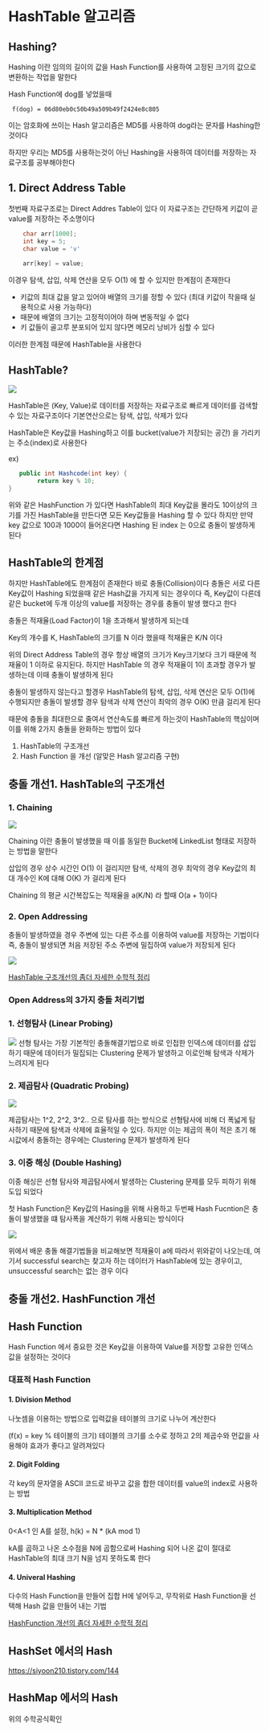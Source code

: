 # HashTable 알고리즘
## Hashing?
Hashing 이란 임의의 길이의 값을 Hash Function를 사용하여 고정된 크기의 값으로 변환하는 작업을 말한다

Hash Function에 dog를 넣었을때

`` f(dog) = 06d80eb0c50b49a509b49f2424e8c805``

이는 암호화에 쓰이는 Hash 알고리즘은 MD5를 사용하여 dog라는 문자를 Hashing한것이다

하지만 우리는 MD5를 사용하는것이 아닌 Hashing을 사용하여 데이터를 저장하는 자료구조를 공부해야한다

## 1. Direct Address Table
첫번째 자료구조로는 Direct Addres Table이 있다 이 자료구조는 간단하게 키값이 곧 value를 저장하는 주소명이다

```C
    char arr[1000];
    int key = 5;
    char value = 'v'
    
    arr[key] = value;
```

이경우 탐색, 삽입, 삭제 연산을 모두 O(1) 에 할 수 있지만 한계점이 존재한다

- 키값의 최대 값을 알고 있어야 배열의 크기를 정할 수 있다 (최대 키값이 작을때 실용적으로 사용 가능하다)
- 때문에 배열의 크기는 고정적이어야 하며 변동적일 수 없다
- 키 값들이 골고루 분포되어 있지 않다면 메모리 낭비가 심할 수 있다

이러한 한계점 때문에 HashTable을 사용한다

## HashTable?
![](https://github.com/syhojeo/Java-Study/blob/main/image/50.png)

HashTable은 (Key, Value)로 데이터를 저장하는 자료구조로 빠르게 데이터를 검색할 수 있는 자료구조이다 
기본연산으로는 탐색, 삽입, 삭제가 있다

HashTable은 Key값을 Hashing하고 이를 bucket(value가 저장되는 공간) 을 가리키는 주소(index)로 사용한다

ex)
```java
   public int Hashcode(int key) {
        return key % 10;
}   
```

위와 같은 HashFunction 가 있다면 HashTable의 최대 Key값을 몰라도 10이상의 크기를 가진 HashTable을 만든다면
모든 Key값들을 Hashing 할 수 있다 하지만 만약 key 값으로 100과 1000이 들어온다면 Hashing 된 index 는 0으로 충돌이
발생하게된다


## HashTable의 한계점
하지만 HashTable에도 한계점이 존재한다 바로 충돌(Collision)이다 충돌은 서로 다른 Key값이 Hashing 되었을때
같은 Hash값을 가지게 되는 경우이다 즉, Key값이 다른데 같은 bucket에 두개 이상의 value를 저장하는 경우를 충돌이 발생
했다고 한다

충돌은 적재율(Load Factor)이 1을 초과해서 발생하게 되는데 

Key의 개수를 K, HashTable의 크기를 N 이라 했을때 적재율은 K/N 이다

위의 Direct Address Table의 경우 항상 배열의 크기가 Key크기보다 크기 때문에 적재율이 1 이하로 유지된다.
하지만 HashTable 의 경우 적재율이 1이 초과할 경우가 발생하는데 이때 충돌이 발생하게 된다

충돌이 발생하지 않는다고 할경우 HashTable의 탐색, 삽입, 삭제 연산은 모두 O(1)에 수행되지만 충돌이 발생할 경우
탐색과 삭제 연산이 최악의 경우 O(K) 만큼 걸리게 된다

때문에 충돌을 최대한으로 줄여서 연산속도를 빠르게 하는것이 HashTable의 핵심이며 이를 위해 2가지 충돌을 완화하는 방법이 있다

1. HashTable의 구조개선
2. Hash Function 을 개선 (알맞은 Hash 알고리즘 구현)

## 충돌 개선1. HashTable의 구조개선
### 1. Chaining

![](https://github.com/syhojeo/Java-Study/blob/main/image/51.png)

Chaining 이란 충돌이 발생했을 때 이를 동일한 Bucket에 LinkedList 형태로 저장하는 방법을 말한다

삽입의 경우 상수 시간인 O(1) 이 걸리지만 탐색, 삭제의 경우 최악의 경우 Key값의 최대 개수인 K에 대해 O(K) 가 걸리게 된다

Chaining 의 평균 시간복잡도는 적재율을 a(K/N) 라 할때 O(a + 1)이다

### 2. Open Addressing
충돌이 발생하였을 경우 주변에 있는 다른 주소를 이용하여 value를 저장하는 기법이다 즉, 충돌이 발생되면 
처음 저장된 주소 주변에 밀집하여 value가 저장되게 된다

![](https://github.com/syhojeo/Java-Study/blob/main/image/52.png)

[HashTable 구조개선의 좀더 자세한 수학적 정리](https://itstory.tk/entry/%ED%95%B4%EC%8A%81%EC%97%90%EC%84%9C%EC%9D%98-%EC%B6%A9%EB%8F%99%ED%95%B4%EA%B2%B0Collision-Resolution)
### Open Address의 3가지 충돌 처리기법
### 1. 선형탐사 (Linear Probing)
![](https://github.com/syhojeo/Java-Study/blob/main/image/53.png)
선형 탐사는 가장 기본적인 충돌해결기법으로 바로 인접한 인덱스에 데이터를 삽입하기 때문에 데이터가 밀집되는 Clustering
문제가 발생하고 이로인해 탐색과 삭제가 느려지게 된다


### 2. 제곱탐사 (Quadratic Probing)

![](https://github.com/syhojeo/Java-Study/blob/main/image/54.png)

제곱탐사는 1^2, 2^2, 3^2.. 으로 탐사를 하는 방식으로 선형탐사에 비해 더 폭넓게 탐사하기 때문에 탐색과 삭제에
효율적일 수 있다. 하지만 이는 제곱의 폭이 적은 초기 해시값에서 충돌하는 경우에는 Clustering 문제가 발생하게 된다

### 3. 이중 해싱 (Double Hashing)
이중 해싱은 선형 탐사와 제곱탐사에서 발생하는 Clustering 문제를 모두 피하기 위해 도입 되었다

첫 Hash Function은 Key값의 Hasing을 위해 사용하고 두번째 Hash Fucntion은 충돌이 발생했을 떄 탐사폭을 계산하기 위해
사용되는 방식이다

![](https://github.com/syhojeo/Java-Study/blob/main/image/55.png)

위에서 배운 충돌 해결기법들을 비교해보면 적재율이 a에 따라서 위와같이 나오는데, 여기서 successful search는 찾고자
하는 데이터가 HashTable에 있는 경우이고, unsuccessful search는 없는 경우 이다

## 충돌 개선2. HashFunction 개선
## Hash Function
Hash Function 에서 중요한 것은 Key값을 이용하여 Value를 저장할 고유한 인덱스 값을 설정하는 것이다

### 대표적 Hash Function
#### 1. Division Method
나눗셈을 이용하는 방법으로 입력값을 테이블의 크기로 나누어 계산한다

(f(x) = key % 테이블의 크기) 테이블의 크기를 소수로 정하고 2의 제곱수와 먼값을 사용해야 효과가 좋다고 알려져있다
#### 2. Digit Folding
각 key의 문자열을 ASCII 코드로 바꾸고 값을 합한 데이터를 value의 index로 사용하는 방법

#### 3. Multiplication Method
0<A<1 인 A를 설정, h(k) = N * (kA mod 1) 

kA를 곱하고 나온 소수점을 N에 곱함으로써 Hashing 되어 나온 값이 절대로 HashTable의 최대 크기 N을 넘지 못하도록 한다  

#### 4. Univeral Hashing
다수의 Hash Function을 만들어 집합 H에 넣어두고, 무작위로 Hash Function을 선택해 Hash 값을 만들어 내는 기법

[HashFunction 개선의 좀더 자세한 수학적 정리](https://itstory.tk/entry/%ED%95%B4%EC%8A%81Hashing-%ED%95%B4%EC%89%AC-%EC%95%8C%EA%B3%A0%EB%A6%AC%EC%A6%98-%ED%95%B4%EC%89%AC-%ED%95%A8%EC%88%98)

## HashSet 에서의 Hash
https://siyoon210.tistory.com/144
## HashMap 에서의 Hash
위의 수학공식확인